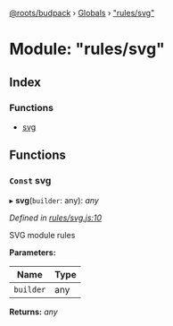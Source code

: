 [@roots/budpack](../README.md) › [Globals](../globals.md) › ["rules/svg"](_rules_svg_.md)

# Module: "rules/svg"

## Index

### Functions

* [svg](_rules_svg_.md#const-svg)

## Functions

### `Const` svg

▸ **svg**(`builder`: any): *any*

*Defined in [rules/svg.js:10](https://github.com/roots/bud-support/blob/bc9161d/src/budpack/builder/webpack/rules/svg.js#L10)*

SVG module rules

**Parameters:**

Name | Type |
------ | ------ |
`builder` | any |

**Returns:** *any*
